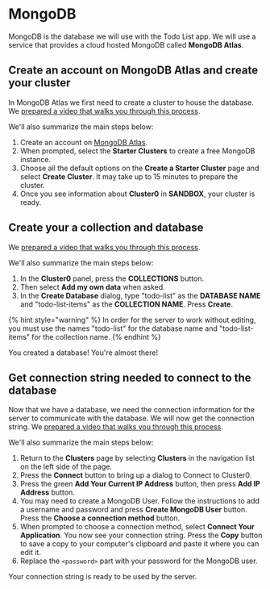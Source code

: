 # MongoDB

MongoDB is the database we will use with the Todo List app. We will use a service that provides a cloud hosted MongoDB called **MongoDB Atlas**.

## Create an account on MongoDB Atlas and create your cluster
In MongoDB Atlas we first need to create a cluster to house the database. We [prepared a video that walks you through this process](https://www.loom.com/share/cf16ce731259472fbfb6a95bc74fc130). 

We'll also summarize the main steps below:
1. Create an account on [MongoDB Atlas](https://www.mongodb.com/download-center). 
1. When prompted, select the **Starter Clusters** to create a free MongoDB instance. 
1. Choose all the default options on the **Create a Starter Cluster** page and select **Create Cluster**. It may take up to 15 minutes to prepare the cluster.
1. Once you see information about **Cluster0** in **SANDBOX**, your cluster is ready.

## Create your a collection and database
We [prepared a video that walks you through this process](https://www.loom.com/share/71f102fd983c4fb5845094a9f83b8e1a). 

We'll also summarize the main steps below:
1. In the **Cluster0** panel, press the **COLLECTIONS** button.
1. Then select **Add my own data** when asked. 
1. In the **Create Database** dialog, type "todo-list" as the **DATABASE NAME** and "todo-list-items" as the **COLLECTION NAME**. Press **Create**.

{% hint style="warning" %}
In order for the server to work without editing, you must use the names "todo-list" for the database name and "todo-list-items" for the collection name.
{% endhint %}

You created a database! You're almost there!

## Get connection string needed to connect to the database
Now that we have a database, we need the connection information for the server to communicate with the database. We will now get the connection string. We [prepared a video that walks you through this process](https://www.loom.com/share/f82d008123794262880001fedefc37a4). 

We'll also summarize the main steps below:
1. Return to the **Clusters** page by selecting **Clusters** in the navigation list on the left side of the page.
1. Press the **Connect** button to bring up a dialog to Connect to Cluster0. 
1. Press the green **Add Your Current IP Address** button, then press **Add IP Address** button.
1. You may need to create a MongoDB User. Follow the instructions to add a username and password and press **Create MongoDB User** button. Press the **Choose a connection method** button.
1. When prompted to choose a connection method, select **Connect Your Application**. You now see your connection string. Press the **Copy** button to save a copy to your computer's clipboard and paste it where you can edit it.
1. Replace the `<password>` part with your password for the MongoDB user. 

Your connection string is ready to be used by the server.
